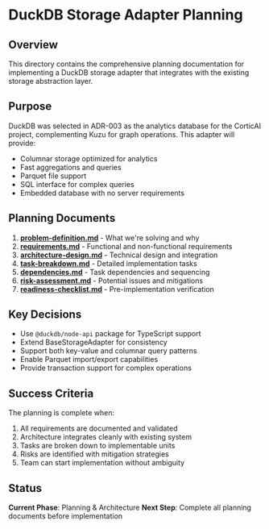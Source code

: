 # DuckDB Storage Adapter Planning

## Overview

This directory contains the comprehensive planning documentation for implementing a DuckDB storage adapter that integrates with the existing storage abstraction layer.

## Purpose

DuckDB was selected in ADR-003 as the analytics database for the CorticAI project, complementing Kuzu for graph operations. This adapter will provide:
- Columnar storage optimized for analytics
- Fast aggregations and queries
- Parquet file support
- SQL interface for complex queries
- Embedded database with no server requirements

## Planning Documents

1. **[problem-definition.md](./problem-definition.md)** - What we're solving and why
2. **[requirements.md](./requirements.md)** - Functional and non-functional requirements
3. **[architecture-design.md](./architecture-design.md)** - Technical design and integration
4. **[task-breakdown.md](./task-breakdown.md)** - Detailed implementation tasks
5. **[dependencies.md](./dependencies.md)** - Task dependencies and sequencing
6. **[risk-assessment.md](./risk-assessment.md)** - Potential issues and mitigations
7. **[readiness-checklist.md](./readiness-checklist.md)** - Pre-implementation verification

## Key Decisions

- Use `@duckdb/node-api` package for TypeScript support
- Extend BaseStorageAdapter for consistency
- Support both key-value and columnar query patterns
- Enable Parquet import/export capabilities
- Provide transaction support for complex operations

## Success Criteria

The planning is complete when:
1. All requirements are documented and validated
2. Architecture integrates cleanly with existing system
3. Tasks are broken down to implementable units
4. Risks are identified with mitigation strategies
5. Team can start implementation without ambiguity

## Status

**Current Phase**: Planning & Architecture
**Next Step**: Complete all planning documents before implementation